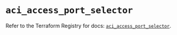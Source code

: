 # `aci_access_port_selector`

Refer to the Terraform Registry for docs: [`aci_access_port_selector`](https://registry.terraform.io/providers/ciscodevnet/aci/2.17.0/docs/resources/access_port_selector).
